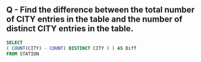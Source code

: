 ## Q - Find the difference between the total number of CITY entries in the table and the number of distinct CITY entries in the table.

```sql
SELECT 
( COUNT(CITY) - COUNT( DISTINCT CITY ) ) AS Diff 
FROM STATION 
